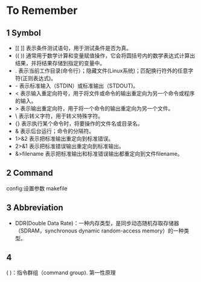 # To Remember
## 1 Symbol

* [[ ]] 表示条件测试语句，用于测试条件是否为真。
* (( )) 通常用于数学计算和变量赋值操作，它会将圆括号内的数学表达式计算出结果，并将结果存储到指定的变量中。
* . 表示当前工作目录(命令行）；隐藏文件(Linux系统)；匹配换行符外的任意字符(正则表达式)。
* \- 表示标准输入（STDIN）或标准输出（STDOUT)。
* < 表示输入重定向符号，用于将文件或命令的输出重定向为另一个命令或程序的输入。
* \> 表示输出重定向符，用于将一个命令的输出重定向为另一个文件。
* \\ 表示转义字符，用于转义特殊字符。
* {} 表示执行某个命令时，将要操作的文件名或目录名。
* & 表示后台运行；命令的分隔符。
* 1>&2 表示把标准输出重定向到标准错误。
* 2>&1 表示把标准错误输出重定向到标准输出。
* &>filename 表示把标准输出和标准错误输出都重定向到文件filename。

## 2 Command

config:设置参数
makefile


## 3 Abbreviation
* DDR(Double Data Rate)：一种内存类型，是同步动态随机存取存储器（SDRAM，synchronous dynamic random-access memory）的一种类型。      


## 4





( )：指令群组（command group).
第一性原理

